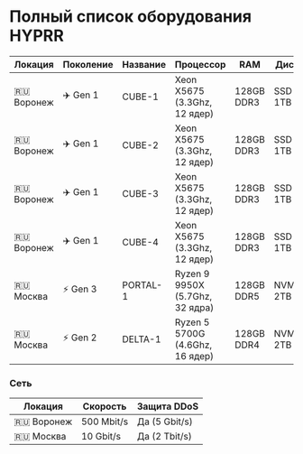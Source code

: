 # Полный список оборудования HYPRR

| Локация      | Поколение | Название | Процессор                       | RAM        | Диск     | Статус  |
|--------------|-----------|----------|---------------------------------|------------|----------|---------|
| 🇷🇺 Воронеж | ✈️ Gen 1  | CUBE-1   | Xeon X5675 (3.3Ghz, 12 ядер)    | 128GB DDR3 | SSD 1TB  | Активен |
| 🇷🇺 Воронеж | ✈️ Gen 1  | CUBE-2   | Xeon X5675 (3.3Ghz, 12 ядер)    | 128GB DDR3 | SSD 1TB  | Активен |
| 🇷🇺 Воронеж | ✈️ Gen 1  | CUBE-3   | Xeon X5675 (3.3Ghz, 12 ядер)    | 128GB DDR3 | SSD 1TB  | Резерв  |
| 🇷🇺 Воронеж | ✈️ Gen 1  | CUBE-4   | Xeon X5675 (3.3Ghz, 12 ядер)    | 128GB DDR3 | SSD 1TB  | Резерв  |
| 🇷🇺 Москва  | ⚡ Gen 3   | PORTAL-1 | Ryzen 9 9950X (5.7Ghz, 32 ядра) | 128GB DDR5 | NVMe 2TB | Активен |
| 🇷🇺 Москва  | ⚡ Gen 2   | DELTA-1  | Ryzen 5 5700G (4.6Ghz, 16 ядер) | 128GB DDR4 | NVMe 2TB | Активен |

### Сеть

| Локация      | Скорость   | Защита DDoS   |
|--------------|------------|---------------|
| 🇷🇺 Воронеж | 500 Mbit/s | Да (5 Gbit/s) |
| 🇷🇺 Москва  | 10 Gbit/s  | Да (2 Tbit/s) |
